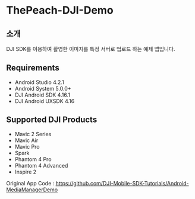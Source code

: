 # ThePeach-DJI-Demo

## 소개

DJI SDK를 이용하여 촬영한 이미지를 특정 서버로 업로드 하는 예제 앱입니다.

## Requirements

 - Android Studio 4.2.1
 - Android System 5.0.0+
 - DJI Android SDK 4.16.1
 - DJI Android UXSDK 4.16

## Supported DJI Products

 - Mavic 2 Series
 - Mavic Air
 - Mavic Pro
 - Spark
 - Phantom 4 Pro
 - Phantom 4 Advanced
 - Inspire 2

Original App Code : https://github.com/DJI-Mobile-SDK-Tutorials/Android-MediaManagerDemo
